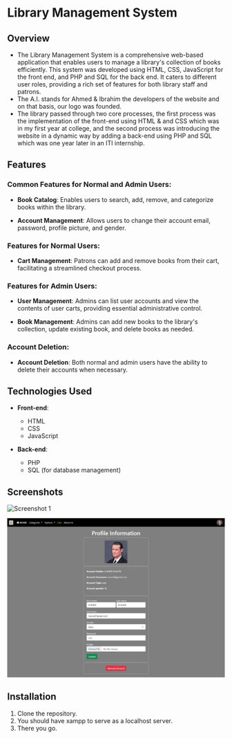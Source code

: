 # Library Management System

## Overview

- The Library Management System is a comprehensive web-based application that enables users to manage a library's collection of books efficiently. This system was developed using HTML, CSS, JavaScript for the front end, and PHP and SQL for the back end. It caters to different user roles, providing a rich set of features for both library staff and patrons.
- The A.I. stands for Ahmed & Ibrahim the developers of the website and on that basis, our logo was founded.
- The library passed through two core processes, the first process was the implementation of the front-end using HTML & and CSS which was in my first year at college, and the second process was introducing the website in a dynamic way by adding a back-end using PHP and SQL which was one year later in an ITI internship.

## Features

### Common Features for Normal and Admin Users:

- **Book Catalog**: Enables users to search, add, remove, and categorize books within the library.

- **Account Management**: Allows users to change their account email, password, profile picture, and gender.

### Features for Normal Users:

- **Cart Management**: Patrons can add and remove books from their cart, facilitating a streamlined checkout process.

### Features for Admin Users:

- **User Management**: Admins can list user accounts and view the contents of user carts, providing essential administrative control.

- **Book Management**: Admins can add new books to the library's collection, update existing book, and delete books as needed.

### Account Deletion:

- **Account Deletion**: Both normal and admin users have the ability to delete their accounts when necessary.

## Technologies Used

- **Front-end**:
    - HTML
    - CSS
    - JavaScript

- **Back-end**:
    - PHP
    - SQL (for database management)

## Screenshots

![Screenshot 1](./assets/images/screencapture-localhost-Library-2023-10-19-03_08_12.png)

![Screenshot 2](./assets/images/screencapture-localhost-Library-views-account-info-php-2023-10-19-03_08.png)

## Installation

1. Clone the repository.
2. You should have xampp to serve as a localhost server.
3. There you go.

